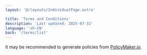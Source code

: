 ```yaml
---
layout: '@/layouts/IndividualPage.astro'

title: 'Terms and Conditions'
description: 'Last updated: 2025-07-31'
language: 'zh-CN'
back: '/terms/list'
---
```


It may be recommended to generate policies from [PolicyMaker.io](https://policymaker.io).
